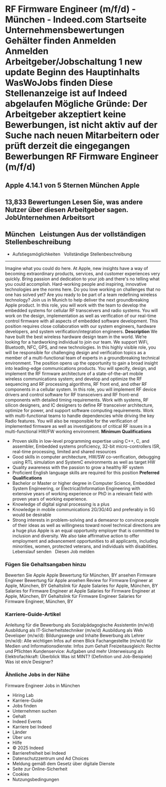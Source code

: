 RF Firmware Engineer (m/f/d) - München - Indeed.com
Startseite
Unternehmensbewertungen
Gehälter finden
Anmelden
Anmelden
Arbeitgeber/Jobschaltung
1 new update
Beginn des Hauptinhalts
WasWoJobs finden
Diese Stellenanzeige ist auf Indeed abgelaufen
Mögliche Gründe: Der Arbeitgeber akzeptiert keine Bewerbungen, ist nicht aktiv auf der Suche nach neuen Mitarbeitern oder prüft derzeit die eingegangen Bewerbungen
RF Firmware Engineer (m/f/d)
============================
Apple
4.14.1 von 5 Sternen
München
Apple
-----
13,833 Bewertungen
Lesen Sie, was andere Nutzer über diesen Arbeitgeber sagen.
JobUnternehmen
Arbeitsort
----------
München
&nbsp;
Leistungen Aus der vollständigen Stellenbeschreibung
----------------------------------------------------
* Aufstiegsmöglichkeiten
&nbsp;
Vollständige Stellenbeschreibung
--------------------------------
Imagine what you could do here. At Apple, new insights have a way of becoming extraordinary products, services, and customer experiences very quickly. Bring passion and dedication to your job and there's no telling what you could accomplish. Hard-working people and inspiring, innovative technologies are the norms here. Do you love working on challenges that no one has solved yet? Are you ready to be part of a team redefining wireless technology? Join us in Munich to help deliver the next groundbreaking Apple product. In this role, you will work with the team to develop the embedded systems for cellular RF transceivers and radio systems. You will work on the design, implementation as well as verification of our real-time control firmware with all aspects of embedded software development. This position requires close collaboration with our system engineers, hardware developers, and system verification/integration engineers.
**Description**
We have built the best wireless hardware design team in the world. We’re looking for a hardworking individual to join our team. We support WiFi, Bluetooth, NFC, GPS, and new technologies. In this highly visible role, you will be responsible for challenging design and verification topics as a member of a multi-functional team of experts in a groundbreaking technical environment. The position opens up the opportunity to gain a broad insight into leading-edge communications products. You will specify, design, and implement the RF firmware architecture of a state-of-the-art mobile wireless communications system; and develop and optimize the RF sequencing and RF processing algorithms, RF front end, and other RF components in a cellular system. In this role, you will implement RF device drivers and control software for RF transceivers and RF front-end components with detailed timing requirements. Work with systems, RF silicon designers, and IC designers to define RF transceiver architecture, optimize for power, and support software computing requirements. Work with multi-functional teams to handle dependencies while driving the key Radio features. You will also be responsible for the verification of implemented firmware as well as investigations of critical RF issues in a multi-functional HW/FW working environment.
**Minimum Qualifications**
* Proven skills in low-level programming expertise using C++, C, and assembler, Embedded systems proficiency, 32-bit micro-controllers ISR, real-time processing, limited and shared resources
* Good skills in computer architecture, HW/SW co-verification, debugging using RTL simulation and SystemC environments as well as target HW
* Quality awareness with the passion to grow a healthy RF system
* Proficient English language skills are required for this position
**Preferred Qualifications**
* Bachelor or Master or higher degree in Computer Science, Embedded System Engineering, or Electrical/Information Engineering with extensive years of working experience or PhD in a relevant field with proven years of working experience.
* Knowledge of digital signal processing is a plus
* Knowledge in mobile communications 2G/3G/4G and preferably in 5G would be desirable
* Strong interests in problem-solving and a demeanor to convince people of their ideas as well as willingness toward novel technical directions are a huge plus
Apple is an equal opportunity employer that is committed to inclusion and diversity. We also take affirmative action to offer employment and advancement opportunities to all applicants, including minorities, women, protected veterans, and individuals with disabilities.
Lebenslauf senden
&nbsp;
Diesen Job melden
### Fügen Sie Gehaltsangaben hinzu
Bewerten Sie Apple
Apple Bewertung für München, BY ansehen
Firmware Engineer Bewertung für Apple ansehen
Review for Firmware Engineer at Apple, München, BY
Gehaltslink für Apple
Salaries for Apple, München, BY
Salaries for Firmware Engineer at Apple
Salaries for Firmware Engineer at Apple, München, BY
Gehaltslink für Firmware Engineer
Salaries for Firmware Engineer, München, BY
### Karriere-Guide-Artikel
Anleitung für die Bewerbung als Sozialpädagogische Assistentin (m/w/d)
Ausbildung als IT-Sicherheitstechniker (m/w/d)
Ausbildung als Web Developer (m/w/d): Bildungswege und Inhalte
Bewerbung als Lehrer (m/w/d): Alle wichtigen Infos auf einen Blick
Fachangestellte (m/w/d) für Medien und Informationsdienste: Infos zum Gehalt
Freizeitausgleich: Rechte und Pflichten
Kundenservice: Aufgaben und mehr
Unterweisung als Elektrofachkraft: Überblick
Was ist MINT? (Definition und Job-Beispiele)
Was ist ein/e Designer?
### Ähnliche Jobs in der Nähe
Firmware Engineer Jobs in München
* Hiring Lab
* Karriere-Guide
* Jobs finden
* Unternehmen suchen
* Gehalt
* Indeed Events
* Karriere bei Indeed
* Länder
* Über uns
* Hilfe
* © 2025 Indeed
* Barrierefreiheit bei Indeed
* Datenschutzzentrum und Ad Choices
* Meldung gemäß dem Gesetz über digitale Dienste
* Seite zur Online-Sicherheit
* Cookies
* Nutzungsbedingungen